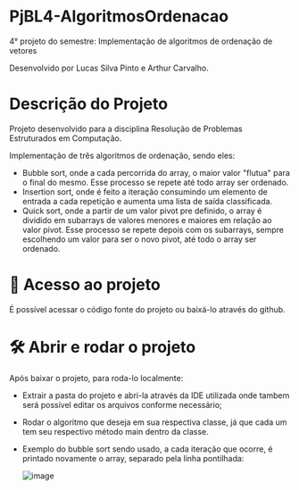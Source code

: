 # PjBL4-AlgoritmosOrdenacao
4° projeto do semestre: Implementação de algoritmos de ordenação de vetores

Desenvolvido por Lucas Silva Pinto e Arthur Carvalho.

# Descrição do Projeto
Projeto desenvolvido para a disciplina Resolução de Problemas Estruturados em Computação.

Implementação de três algoritmos de ordenação, sendo eles:
* Bubble sort, onde a cada percorrida do array, o maior valor "flutua" para o final do mesmo. Esse processo se repete até todo array ser ordenado.
* Insertion sort, onde é feito a iteração consumindo um elemento de entrada a cada repetição e aumenta uma lista de saída classificada.
* Quick sort, onde a partir de um valor pivot pre definido, o array é dividido em subarrays de valores menores e maiores em relação ao valor pivot. Esse processo se repete depois com os subarrays, sempre escolhendo um valor para ser o novo pivot, até todo o array ser ordenado.

# 📁 Acesso ao projeto
É possível acessar o código fonte do projeto ou baixá-lo através do github.

# 🛠️ Abrir e rodar o projeto
Após baixar o projeto, para roda-lo localmente:

* Extrair a pasta do projeto e abri-la através da IDE utilizada onde tambem será possível editar os arquivos conforme necessário;
* Rodar o algoritmo que deseja em sua respectiva classe, já que cada um tem seu respectivo método main dentro da classe.
* Exemplo do bubble sort sendo usado, a cada iteração que ocorre, é printado novamente o array, separado pela linha pontilhada:
  
  ![image](https://github.com/Lucassilva811/PjBL4-AlgoritmosOrdenacao/assets/55262537/0eed7720-45ea-4572-8be8-ba78c0c8b338)

